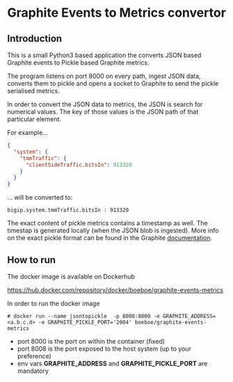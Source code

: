 # Graphite Events to Metrics convertor

## Introduction

This is a small Python3 based application the converts JSON based Graphite events
to Pickle based Graphite metrics.

The program listens on port 8000 on every path, ingest JSON data, converts them
to pickle and opens a socket to Graphite to send the pickle serialised metrics.

In order to convert the JSON data to metrics, the JSON is search for numerical
values. The key of those values is the JSON path of that particular element.

For example...

```json
{
  "system": {
    "tmmTraffic": {
      "clientSideTraffic.bitsIn": 913320
    }
  }
}
```

... will be converted to:

```
bigip.system.tmmTraffic.bitsIn : 913320
```

The exact content of pickle metrics contains a timestamp as well. The timestap
is generated locally (when the JSON blob is ingested). More info on the exact
pickle format can be found in the Graphite [documentation](https://graphite.readthedocs.io/en/latest/feeding-carbon.html#the-pickle-protocol).

## How to run

The docker image is available on Dockerhub 

https://hub.docker.com/repository/docker/boeboe/graphite-events-metrics

In order to run the docker image

```console
# docker run --name jsontopickle  -p 8008:8000 -e GRAPHITE_ADDRESS=<a.b.c.d> -e GRAPHITE_PICKLE_PORT='2004' boeboe/graphite-events-metrics
```

 - port 8000 is the port on within the container (fixed)
 - port 8008 is the port exposed to the host system (up to your preference)
 - env vars **GRAPHITE_ADDRESS** and **GRAPHITE_PICKLE_PORT** are mandatory